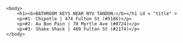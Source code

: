 <html>
   
    <body>
        <h1><b>BATHROOM KEYS NEAR NYU TANDON:</b></h1 id = "title" >
        <p>#1- Chipotle | 474 Fulton St (#5186)</p>
        <p>#2- Au Bon Pain | 70 Myrtle Ave (#0724)</p>
        <p>#3- Shake Shack | 409 Fulton St (#2174)</p>
    </body>
</html>
